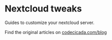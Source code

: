 # Nextcloud tweaks

Guides to customize your nextcloud server.

Find the original articles on [codecicada.com/blog](https://www.codecicada.com/blog)
